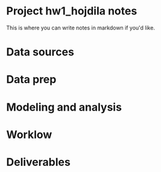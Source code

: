 # Project hw1_hojdila notes

 
This is where you can write notes in markdown if you'd like.

# Data sources


# Data prep


# Modeling and analysis


# Worklow


# Deliverables
